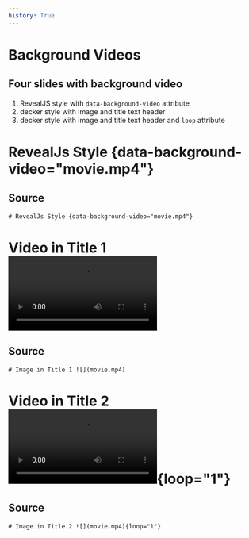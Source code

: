 ```yaml
---
history: True
---
```


# Background Videos

## Four slides with background video

1.  RevealJS style with `data-background-video` attribute
2.  decker style with image and title text header
3.  decker style with image and title text header and `loop` attribute

# RevealJs Style {data-background-video="movie.mp4"}

## Source

    # RevealJs Style {data-background-video="movie.mp4"}

# Video in Title 1 ![](movie.mp4)

## Source

    # Image in Title 1 ![](movie.mp4)

# Video in Title 2 ![](movie.mp4){loop="1"}

## Source

    # Image in Title 2 ![](movie.mp4){loop="1"}

